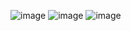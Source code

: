 ![image](https://github.com/user-attachments/assets/b5f28a76-a120-475f-9549-8ed7dc1839f7)
![image](https://github.com/user-attachments/assets/b2fad063-b3a4-488d-898c-fa30b257abb3)
![image](https://github.com/user-attachments/assets/fcd75477-3260-49c3-b7d8-b8f38f621d34)
